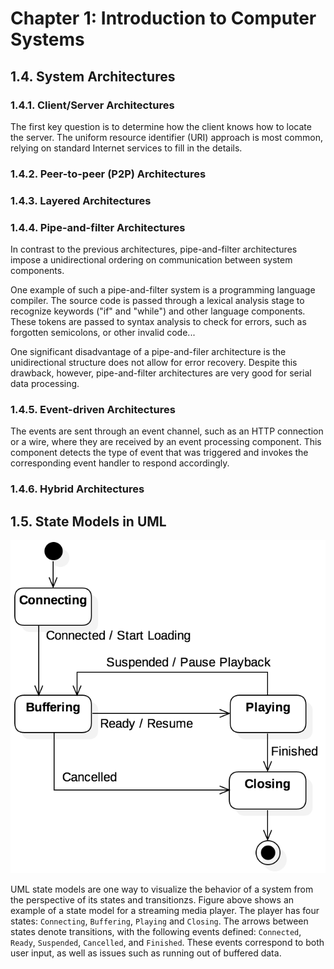 # Chapter 1: Introduction to Computer Systems

## 1.4. System Architectures

### 1.4.1. Client/Server Architectures

The first key question is to determine how the client knows how to locate the server. The uniform resource identifier (URI) approach is most common, relying on standard Internet services to fill in the details.

### 1.4.2. Peer-to-peer (P2P) Architectures

### 1.4.3. Layered Architectures

### 1.4.4. Pipe-and-filter Architectures

In contrast to the previous architectures, pipe-and-filter architectures impose a unidirectional ordering on communication between system components. 

One example of such a pipe-and-filter system is a programming language compiler. The source code is passed through a lexical analysis stage to recognize keywords ("if" and "while") and other language components. These tokens are passed to syntax analysis to check for errors, such as forgotten semicolons, or other invalid code...

One significant disadvantage of a pipe-and-filer architecture is the unidirectional structure does not allow for error recovery. Despite this drawback, however, pipe-and-filter architectures are very good for serial data processing.

### 1.4.5. Event-driven Architectures

The events are sent through an event channel, such as an HTTP connection or a wire, where they are received by an event processing component. This component detects the type of event that was triggered and invokes the corresponding event handler to respond accordingly.

### 1.4.6. Hybrid Architectures

## 1.5. State Models in UML

![finite-state-machine](images/ch-1/CSF-Images.1.10.png)

UML state models are one way to visualize the behavior of a system from the perspective of its states and transitionzs. Figure above shows an example of a state model for a streaming media player. The player has four states: `Connecting`, `Buffering`, `Playing` and `Closing`. The arrows between states denote transitions, with the following events defined: `Connected`, `Ready`, `Suspended`, `Cancelled`, and `Finished`. These events correspond to both user input, as well as issues such as running out of buffered data.

